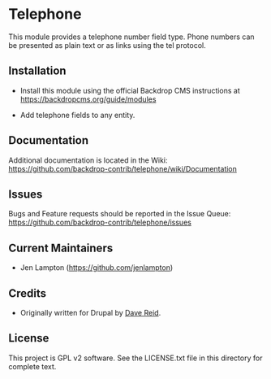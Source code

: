 Telephone
=========

This module provides a telephone number field type. Phone numbers can be
presented as plain text or as links using the tel protocol.


Installation
------------

- Install this module using the official Backdrop CMS instructions at
  https://backdropcms.org/guide/modules

- Add telephone fields to any entity.

Documentation
-------------

Additional documentation is located in the Wiki:
https://github.com/backdrop-contrib/telephone/wiki/Documentation

Issues
------

Bugs and Feature requests should be reported in the Issue Queue:
https://github.com/backdrop-contrib/telephone/issues

Current Maintainers
-------------------

- Jen Lampton (https://github.com/jenlampton)

Credits
-------

- Originally written for Drupal by [Dave Reid](https://www.drupal.org/u/dave-reid).

License
-------

This project is GPL v2 software. See the LICENSE.txt file in this directory for
complete text.
